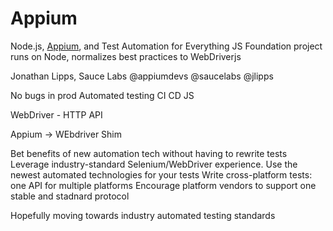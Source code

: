 # Appium

Node.js, [Appium](http://appium.io), and Test Automation for Everything
JS Foundation project runs on Node, normalizes best practices to WebDriverjs

Jonathan Lipps, Sauce Labs
@appiumdevs
@saucelabs
@jlipps

No bugs in prod
Automated testing
CI
CD
JS

WebDriver - HTTP API

Appium -> WEbdriver Shim

Bet benefits of new automation tech without having to rewrite tests
Leverage industry-standard Selenium/WebDriver experience.
Use the newest automated technologies for your tests
Write cross-platform tests: one API for multiple platforms
Encourage platform vendors to support one stable and stadnard protocol

Hopefully moving towards industry automated testing standards

